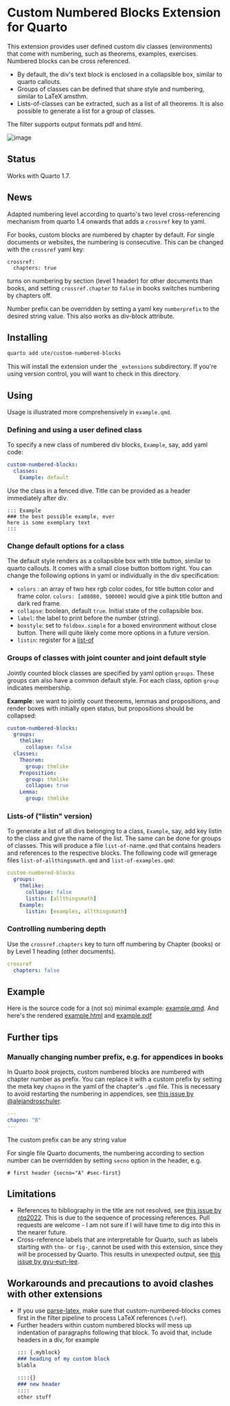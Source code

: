 # Custom Numbered Blocks Extension for Quarto

This extension provides user defined custom div classes (environments) that come with numbering, such as theorems, examples, exercises. Numbered blocks can be cross referenced.

- By default, the div's text block is enclosed in a collapsible box, similar to quarto callouts.
- Groups of classes can be defined that share style and numbering, similar to LaTeX amsthm.
- Lists-of-classes can be extracted, such as a list of all theorems. It is also possible to generate a list for a group of classes.

The filter supports output formats pdf and html.


![image](https://github.com/ute/custom-numbered-blocks/assets/5145859/8b69f761-fcf8-44fe-b2ee-2626f59548c9)

## Status
Works with Quarto 1.7.

<!--
Setting the number prefix per page/chapter coming soon.  
There may also soon come changes to the yaml-UI for lists-of-classes.  
And documentation will be extended :-)
-->

## News
Adapted numbering level according to quarto's two level cross-referencing mechanism from quarto 1.4 onwards that adds a `crossref` key to yaml. 

For books, custom blocks are numbered by chapter by default. For single documents or websites, the numbering is consecutive. This can be changed with the `crossref` yaml key:
```
crossref:
  chapters: true
```
turns on numbering by section (level 1 header) for other documents than books, and setting `crossref.chapter` to `false` in books switches numbering by chapters off.

Number prefix can be overridden by setting a yaml key `numberprefix` to the desired string value. This also works as div-block attribute.

## Installing

```bash
quarto add ute/custom-numbered-blocks
```

This will install the extension under the `_extensions` subdirectory.
If you're using version control, you will want to check in this directory.

## Using

Usage is illustrated more comprehensively in `example.qmd`.

### Defining and using a user defined class
To specify a new class of numbered div blocks, `Example`, say, add yaml code:
```yaml
custom-numbered-blocks:
  classes:
    Example: default
```
Use the class in a fenced dive. Title can be provided as a header immediately after div.
```
::: Example
### the best possible example, ever
here is some exemplary text
:::  
```

### Change default options for a class
The default style renders as a collapsible box with title button, similar to quarto callouts. It comes with a small close button bottom right. You can change the following options in yaml or individually in the div specification:
  - `colors` : an array of two hex rgb color codes, for title button color and frame color. `colors: [a08080, 500000]` would give a pink title button and dark red frame.
  - `collapse`: boolean, default `true`. Initial state of the collapsible box.
  - `label`: the label to print before the number (string).
  - `boxstyle`: set to `foldbox.simple` for a boxed environment without close button. There will quite likely come more options in a future version.
  - `listin`: register for a [list-of](#lists-of-listin-version) 

### Groups of classes with joint counter and joint default style
Jointly counted block classes are specified by yaml option `groups`. These groups can also have a common default style. For each class, option `group` indicates membership. 
 
**Example**: we want to jointly count theorems, lemmas and propositions, and render boxes  with initially open status, but propositions should be collapsed:
```yaml
custom-numbered-blocks:
  groups:
    thmlike:
      collapse: false
  classes:
    Theorem:
      group: thmlike
    Proposition:
      group: thmlike
      collapse: true
    Lemma:
      group: thmlike                  
```

### Lists-of ("listin" version)
To generate a list of all divs belonging to a class, `Example`, say, add key listin to the class and give the name of the list. The same can be done for groups of classes. This will produce a file `list-of-`name`.qmd` that contains headers and references to the respective blocks. The following code will generage files `list-of-allthingsmath.qmd` and `list-of-examples.qmd`:

```yaml
custom-numbered-blocks
  groups:
    thmlike:
      collapse: false
      listin: [allthingsmath]
    Example:
      listin: [examples, allthingsmath] 
```

### Controlling numbering depth
Use the `crossref.chapters` key to turn off numbering by Chapter (books) or by Level 1 heading (other documents). 

```yaml
crossref
  chapters: false
```


## Example

Here is the source code for a (not so) minimal example: [example.qmd](https://ute.github.io/custom-numbered-blocks/example.qmd). And here's the rendered [example.html](https://ute.github.io/custom-numbered-blocks/doc/example.html) and [example.pdf](https://ute.github.io/custom-numbered-blocks/doc/example.pdf) 

## Further tips

### Manually changing number prefix, e.g. for appendices in books

In Quarto *book* projects, custom numbered blocks are numbered with chapter number as prefix. You can replace it with a custom prefix by setting the meta key `chapno` in the yaml of the chapter's `.qmd` file. This is necessary to avoid restarting the numbering in appendices, see [this issue by @alejandroschuler](https://github.com/ute/custom-numbered-blocks/issues/11).
```yaml
---
chapno: "B" 
---
```
The custom prefix can be any string value

For single file Quarto documents, the numbering according to section number can be overridden by setting `secno` option in the header, e.g.
```
# first header {secno="A" #sec-first}
```

## Limitations
- References to bibliography in the title are not resolved, see [this issue by ntq2022](https://github.com/ute/custom-numbered-blocks/issues/7). This is due to the sequence of processing references. Pull requests are welcome - I am not sure
  if I will have time to dig into this in the nearer future.
- Cross-reference labels that are interpretable for Quarto, such as labels starting with `thm-` or `fig-`, cannot be used with this extension, since they will be processed by Quarto. This results in unexpected output, see [this issue by gyu-eun-lee](https://github.com/ute/custom-numbered-blocks/issues/8).
  
## Workarounds and precautions to avoid clashes with other extensions
- If you use [parse-latex](https://github.com/tarleb/parse-latex), make sure that custom-numbered-blocks comes first in the filter pipeline to process LaTeX references (`\ref`).
- Further headers within custom numbered blocks will mess up indentation of paragraphs following that block. To avoid that, include headers in a div, for example
  ```markdown
  ::: {.myblock}
  ### heading of my custom block
  blabla
  
  ::::{}
  ### new header
  ::::
  other stuff
  ```
